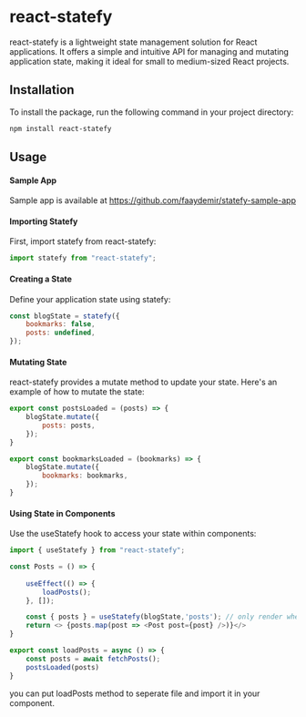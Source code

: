 # react-statefy
react-statefy is a lightweight state management solution for React applications. It offers a simple and intuitive API for managing and mutating application state, making it ideal for small to medium-sized React projects.

## Installation
To install the package, run the following command in your project directory:

```bash
npm install react-statefy
```

## Usage

#### Sample App
Sample app is available at
https://github.com/faaydemir/statefy-sample-app

#### Importing Statefy
First, import statefy from react-statefy:
```javascript
import statefy from "react-statefy";
```

#### Creating a State
Define your application state using statefy:
```javascript
const blogState = statefy({
    bookmarks: false,
    posts: undefined,
});
```

#### Mutating State
react-statefy provides a mutate method to update your state. Here's an example of how to mutate the state:
```javascript
export const postsLoaded = (posts) => {
    blogState.mutate({
        posts: posts,
    });
}

export const bookmarksLoaded = (bookmarks) => {
    blogState.mutate({
        bookmarks: bookmarks,
    });
}

```

#### Using State in Components
Use the useStatefy hook to access your state within components:

```javascript
import { useStatefy } from "react-statefy";

const Posts = () => {
    
    useEffect(() => {
        loadPosts();
    }, []);

    const { posts } = useStatefy(blogState,'posts'); // only render when posts change
    return <> {posts.map(post => <Post post={post} />)}</>
}

```

```javascript
export const loadPosts = async () => {
    const posts = await fetchPosts();
    postsLoaded(posts)
}
```

you can put loadPosts method to seperate file and import it in your component.